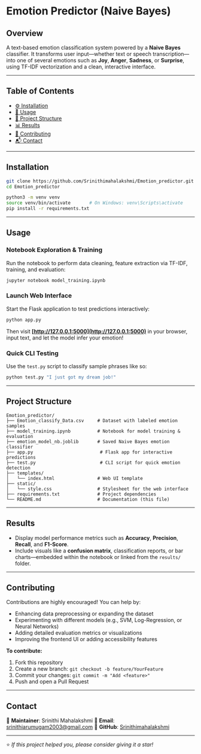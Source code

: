 
#  Emotion Predictor (Naive Bayes)

##  Overview
A text-based emotion classification system powered by a **Naive Bayes** classifier. It transforms user input—whether text or speech transcription—into one of several emotions such as **Joy**, **Anger**, **Sadness**, or **Surprise**, using TF-IDF vectorization and a clean, interactive interface.

---

##  Table of Contents
- [⚙️ Installation](#-installation)  
- [🚀 Usage](#-usage)  
- [📁 Project Structure](#-project-structure)  
- [📊 Results](#-results)  
- [🤝 Contributing](#-contributing)  
- [📬 Contact](#-contact)  

---

##  Installation
```bash
git clone https://github.com/Srinithimahalakshmi/Emotion_predictor.git
cd Emotion_predictor

python3 -m venv venv
source venv/bin/activate       # On Windows: venv\Scripts\activate
pip install -r requirements.txt
````

---

## Usage

### Notebook Exploration & Training

Run the notebook to perform data cleaning, feature extraction via TF-IDF, training, and evaluation:

```bash
jupyter notebook model_training.ipynb
```

### Launch Web Interface

Start the Flask application to test predictions interactively:

```bash
python app.py
```

Then visit **[http://127.0.0.1:5000](http://127.0.0.1:5000)** in your browser, input text, and let the model infer your emotion!

### Quick CLI Testing

Use the `test.py` script to classify sample phrases like so:

```bash
python test.py "I just got my dream job!"
```

---

## Project Structure

```
Emotion_predictor/
├── Emotion_classify_Data.csv     # Dataset with labeled emotion samples
├── model_training.ipynb          # Notebook for model training & evaluation
├── emotion_model_nb.joblib       # Saved Naive Bayes emotion classifier
├── app.py                         # Flask app for interactive predictions
├── test.py                        # CLI script for quick emotion detection
├── templates/
│   └── index.html                # Web UI template
├── static/
│   └── style.css                 # Stylesheet for the web interface
├── requirements.txt              # Project dependencies
└── README.md                     # Documentation (this file)
```

---

## Results

* Display model performance metrics such as **Accuracy**, **Precision**, **Recall**, and **F1-Score**.
* Include visuals like a **confusion matrix**, classification reports, or bar charts—embedded within the notebook or linked from the `results/` folder.

---

## Contributing

Contributions are highly encouraged! You can help by:

* Enhancing data preprocessing or expanding the dataset
* Experimenting with different models (e.g., SVM, Log-Regression, or Neural Networks)
* Adding detailed evaluation metrics or visualizations
* Improving the frontend UI or adding accessibility features

**To contribute:**

1. Fork this repository
2. Create a new branch: `git checkout -b feature/YourFeature`
3. Commit your changes: `git commit -m "Add <feature>"`
4. Push and open a Pull Request

---

## Contact

👤 **Maintainer**: Srinithi Mahalakshmi
📧 **Email**: [srinithiarumugam2003@gmail.com](mailto:srinithiarumugam2003@gmail.com)
🔗 **GitHub**: [Srinithimahalakshmi](https://github.com/Srinithimahalakshmi)

---

⭐ *If this project helped you, please consider giving it a star!*

